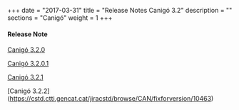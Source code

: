 +++
date        = "2017-03-31"
title       = "Release Notes Canigó 3.2"
description = ""
sections    = "Canigó"
weight      = 1
+++

#### Release Note

[Canigó 3.2.0](http://cstd.ctti.gencat.cat/jiracstd/browse/CAN/fixforversion/10450)

[Canigó 3.2.0.1](https://cstd.ctti.gencat.cat/jiracstd/browse/CAN/fixforversion/10462)

[Canigó 3.2.1](https://cstd.ctti.gencat.cat/jiracstd/browse/CAN/fixforversion/10461)

[Canigó 3.2.2] (https://cstd.ctti.gencat.cat/jiracstd/browse/CAN/fixforversion/10463)





